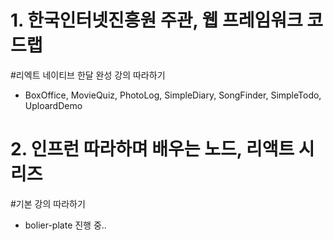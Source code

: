 # 1. 한국인터넷진흥원 주관, 웹 프레임워크 코드랩
#리엑트 네이티브 한달 완성 강의 따라하기

- BoxOffice, MovieQuiz, PhotoLog, SimpleDiary, SongFinder, SimpleTodo, UploardDemo



# 2. 인프런 따라하며 배우는 노드, 리액트 시리즈
#기본 강의 따라하기

- bolier-plate 진행 중..
